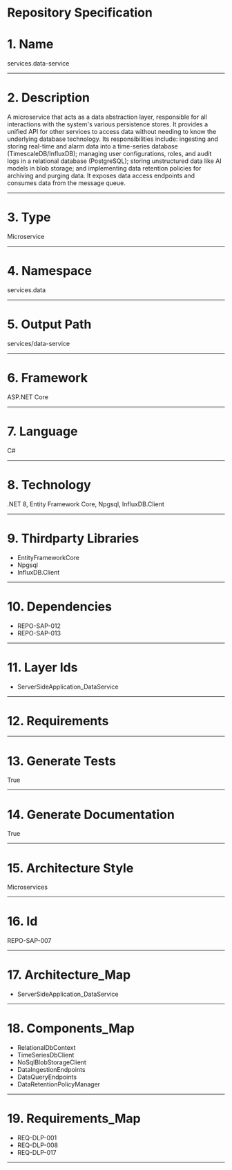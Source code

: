 # Repository Specification

# 1. Name
services.data-service


---

# 2. Description
A microservice that acts as a data abstraction layer, responsible for all interactions with the system's various persistence stores. It provides a unified API for other services to access data without needing to know the underlying database technology. Its responsibilities include: ingesting and storing real-time and alarm data into a time-series database (TimescaleDB/InfluxDB); managing user configurations, roles, and audit logs in a relational database (PostgreSQL); storing unstructured data like AI models in blob storage; and implementing data retention policies for archiving and purging data. It exposes data access endpoints and consumes data from the message queue.


---

# 3. Type
Microservice


---

# 4. Namespace
services.data


---

# 5. Output Path
services/data-service


---

# 6. Framework
ASP.NET Core


---

# 7. Language
C#


---

# 8. Technology
.NET 8, Entity Framework Core, Npgsql, InfluxDB.Client


---

# 9. Thirdparty Libraries

- EntityFrameworkCore
- Npgsql
- InfluxDB.Client


---

# 10. Dependencies

- REPO-SAP-012
- REPO-SAP-013


---

# 11. Layer Ids

- ServerSideApplication_DataService


---

# 12. Requirements



---

# 13. Generate Tests
True


---

# 14. Generate Documentation
True


---

# 15. Architecture Style
Microservices


---

# 16. Id
REPO-SAP-007


---

# 17. Architecture_Map

- ServerSideApplication_DataService


---

# 18. Components_Map

- RelationalDbContext
- TimeSeriesDbClient
- NoSqlBlobStorageClient
- DataIngestionEndpoints
- DataQueryEndpoints
- DataRetentionPolicyManager


---

# 19. Requirements_Map

- REQ-DLP-001
- REQ-DLP-008
- REQ-DLP-017


---

